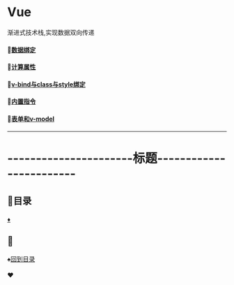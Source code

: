 # Vue
渐进式技术栈,实现数据双向传递

#### :meat_on_bone:<a href="数据绑定.md">数据绑定</a>
#### :meat_on_bone:<a href="计算属性.md">计算属性</a>
#### :meat_on_bone:<a href="v-bind与class与style绑定.md">v-bind与class与style绑定</a>
#### :meat_on_bone:<a href="内置指令.md">内置指令</a>
#### :meat_on_bone:<a href="表单和v-model.md">表单和v-model</a>
---------------------------------
# ----------------------标题------------------------
<p id="title"></p>

## :fish_cake:目录
#### <a href="#">:diamonds:</a>
<p id="p1"></p>

## :egg:
:spades:<a href="#title">回到目录</a><br>
#### :hearts:
